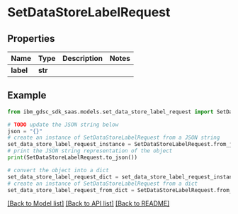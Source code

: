 # SetDataStoreLabelRequest


## Properties

Name | Type | Description | Notes
------------ | ------------- | ------------- | -------------
**label** | **str** |  | 

## Example

```python
from ibm_gdsc_sdk_saas.models.set_data_store_label_request import SetDataStoreLabelRequest

# TODO update the JSON string below
json = "{}"
# create an instance of SetDataStoreLabelRequest from a JSON string
set_data_store_label_request_instance = SetDataStoreLabelRequest.from_json(json)
# print the JSON string representation of the object
print(SetDataStoreLabelRequest.to_json())

# convert the object into a dict
set_data_store_label_request_dict = set_data_store_label_request_instance.to_dict()
# create an instance of SetDataStoreLabelRequest from a dict
set_data_store_label_request_from_dict = SetDataStoreLabelRequest.from_dict(set_data_store_label_request_dict)
```
[[Back to Model list]](../README.md#documentation-for-models) [[Back to API list]](../README.md#documentation-for-api-endpoints) [[Back to README]](../README.md)


